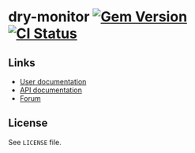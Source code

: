 <!--- This file is synced from hanakai-rb/repo-sync -->

[rubygem]: https://rubygems.org/gems/dry-monitor
[actions]: https://github.com/dry-rb/dry-monitor/actions

# dry-monitor [![Gem Version](https://badge.fury.io/rb/dry-monitor.svg)][rubygem] [![CI Status](https://github.com/dry-rb/dry-monitor/workflows/CI/badge.svg)][actions]

## Links

- [User documentation](https://dry-rb.org/gems/dry-monitor)
- [API documentation](http://rubydoc.info/gems/dry-monitor)
- [Forum](https://discourse.dry-rb.org)

## License

See `LICENSE` file.

